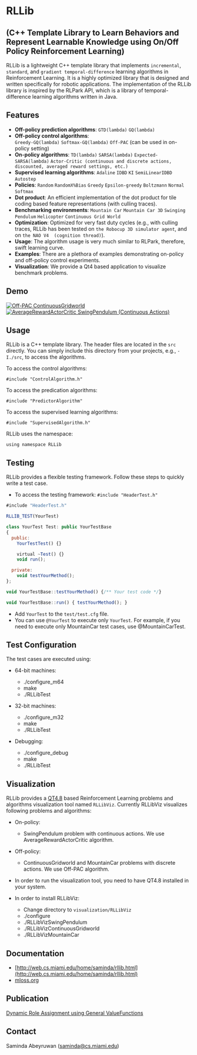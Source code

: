 RLLib 
=====
(C++ Template Library to Learn Behaviors and Represent Learnable Knowledge using On/Off Policy Reinforcement Learning)
----------------------------------------------------------------------------------------------------------------------

RLLib is a lightweight C++ template library that implements `incremental`, `standard`, and `gradient temporal-difference` learning algorithms in Reinforcement Learning. It is a highly optimized library that is designed and written specifically for robotic applications. The implementation of the RLLib library is inspired by the RLPark API, which is a library of temporal-difference learning algorithms written in Java. 

Features
--------

* **Off-policy prediction algorithms**: 
 `GTD(lambda)`
 `GQ(lambda)`
* **Off-policy control algorithms**:  
 `Greedy-GQ(lambda)`
 `Softmax-GQ(lambda)`
 `Off-PAC` (can be used in on-policy setting)
* **On-policy algorithms**: 
 `TD(lambda)`
 `SARSA(lambda)`
 `Expected-SARSA(lambda)`
 `Actor-Critic (continuous and discrete actions, discounted, averaged reward settings, etc.)` 
* **Supervised learning algorithms**: 
 `Adaline`
 `IDBD`
 `KI`
 `SemiLinearIDBD`
 `Autostep`
* **Policies**: 
 `Random`
 `RandomX%Bias`
 `Greedy`
 `Epsilon-greedy`
 `Boltzmann`
 `Normal`
 `Softmax`
* **Dot product**: 
 An efficient implementation of the dot product for tile coding based feature representations (with culling traces).
* **Benchmarking environments**: 
 `Mountain Car`
 `Mountain Car 3D`
 `Swinging Pendulum`
 `Helicopter`
`Continuous Grid World`
* **Optimization**: 
 Optimized for very fast duty cycles (e.g., with culling traces, RLLib has been tested on `the Robocup 3D simulator agent`, and on `the NAO V4  (cognition thread)`). 
* **Usage**: 
 The algorithm usage is very much similar to RLPark, therefore, swift learning curve.
* **Examples**: 
 There are a plethora of examples demonstrating on-policy and off-policy control experiments.
* **Visualization**:
 We provide a Qt4 based application to visualize benchmark problems.  


Demo
----

[![Off-PAC ContinuousGridworld](http://i1.ytimg.com/vi/SpBbdvhx4tM/3.jpg?time=1382317024739)](http://www.youtube.com/watch?v=9THBj9nX5gU)
[![AverageRewardActorCritic SwingPendulum (Continuous Actions)](http://i1.ytimg.com/vi/nwxAG2WXl3Y/3.jpg?time=1382317239212)](http://www.youtube.com/watch?v=ktNYS-ApAko)

Usage
-----

RLLib is a C++ template library. The header files are located in the `src` directly. You can simply include this directory from your projects, e.g., `-I./src`, to access the algorithms.

To access the control algorithms:
    
    #include "ControlAlgorithm.h"

To access the predication algorithms:
   
    #include "PredictorAlgorithm"
 
To access the supervised learning algorithms:
   
    #include "SupervisedAlgorithm.h"

RLLib uses the namespace: 

    using namespace RLLib


Testing
-------

RLLib provides a flexible testing framework. Follow these steps to quickly write a test case.

* To access the testing framework: `#include "HeaderTest.h"`

```javascript
#include "HeaderTest.h"

RLLIB_TEST(YourTest)

class YourTest Test: public YourTestBase
{
  public:
    YourTestTest() {}

    virtual ~Test() {}
    void run();

  private:
    void testYourMethod();
};

void YourTestBase::testYourMethod() {/** Your test code */}

void YourTestBase::run() { testYourMethod(); }
```
  
* Add `YourTest` to the `test/test.cfg` file.
* You can use `@YourTest` to execute only `YourTest`. For example, if you need to execute only MountainCar test cases, use @MountainCarTest.

Test Configuration
-------------------

The test cases are executed using:
   
* 64-bit machines:
    * ./configure_m64
    * make
    * ./RLLibTest

* 32-bit machines:
    * ./configure_m32
    * make
    * ./RLLibTest

* Debugging:
    * ./configure_debug
    * make
    * ./RLLibTest

Visualization
-------------

RLLib provides a [QT4.8](http://qt-project.org/doc/qt-4.8/index.html) based Reinforcement Learning problems and algorithms visualization tool named `RLLibViz`. Currently RLLibViz visualizes following problems and algorithms:

* On-policy:
    * SwingPendulum problem with continuous actions. We use AverageRewardActorCritic algorithm.

* Off-policy: 
    * ContinuousGridworld and MountainCar problems with discrete actions. We use Off-PAC algorithm.

* In order to run the visualization tool, you need to have QT4.8 installed in your system. 

* In order to install RLLibViz:     
    * Change directory to `visualization/RLLibViz`
    * ./configure
    * ./RLLibVizSwingPendulum
    * ./RLLibVizContinuousGridworld
    * ./RLLibVizMountainCar
  
	
Documentation
------------- 
   
* [http://web.cs.miami.edu/home/saminda/rllib.html](http://web.cs.miami.edu/home/saminda/rllib.html)
* [mloss.org](https://mloss.org/software/view/502/)  


Publication
-----------

[Dynamic Role Assignment using General ValueFunctions](http://www.humanoidsoccer.org/ws12/papers/HSR12_Abeyruwan.pdf)

Contact
-------

   Saminda Abeyruwan (saminda@cs.miami.edu)


